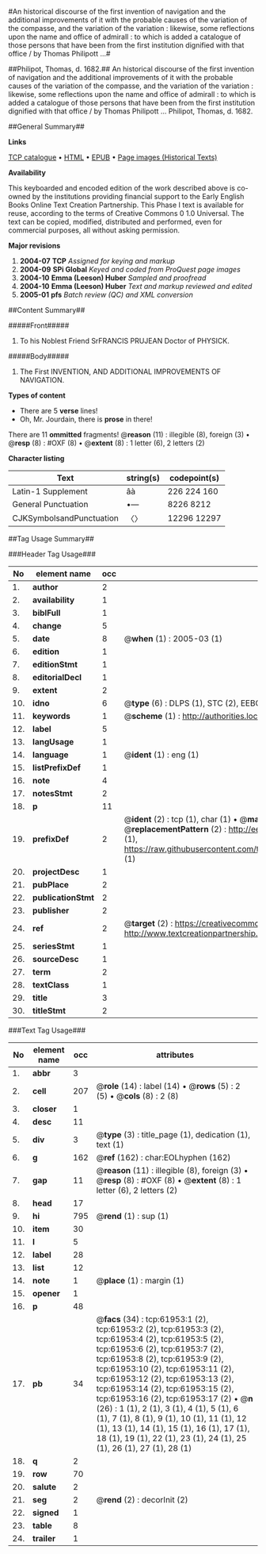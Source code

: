 #An historical discourse of the first invention of navigation and the additional improvements of it with the probable causes of the variation of the compasse, and the variation of the variation : likewise, some reflections upon the name and office of admirall : to which is added a catalogue of those persons that have been from the first institution dignified with that office / by Thomas Philipott ...#

##Philipot, Thomas, d. 1682.##
An historical discourse of the first invention of navigation and the additional improvements of it with the probable causes of the variation of the compasse, and the variation of the variation : likewise, some reflections upon the name and office of admirall : to which is added a catalogue of those persons that have been from the first institution dignified with that office / by Thomas Philipott ...
Philipot, Thomas, d. 1682.

##General Summary##

**Links**

[TCP catalogue](http://www.ota.ox.ac.uk/tcp/)  • 
[HTML](http://tei.it.ox.ac.uk/tcp/Texts-HTML/free/A54/A54671.html)  • 
[EPUB](http://tei.it.ox.ac.uk/tcp/Texts-EPUB/free/A54/A54671.epub) • 
[Page images (Historical Texts)](https://data.historicaltexts.jisc.ac.uk/view?pubId=eebo-12431018e&pageId=eebo-12431018e-61953-1)

**Availability**

This keyboarded and encoded edition of the
	       work described above is co-owned by the institutions
	       providing financial support to the Early English Books
	       Online Text Creation Partnership. This Phase I text is
	       available for reuse, according to the terms of Creative
	       Commons 0 1.0 Universal. The text can be copied,
	       modified, distributed and performed, even for
	       commercial purposes, all without asking permission.

**Major revisions**

1. __2004-07__ __TCP__ *Assigned for keying and markup*
1. __2004-09__ __SPi Global__ *Keyed and coded from ProQuest page images*
1. __2004-10__ __Emma (Leeson) Huber__ *Sampled and proofread*
1. __2004-10__ __Emma (Leeson) Huber__ *Text and markup reviewed and edited*
1. __2005-01__ __pfs__ *Batch review (QC) and XML conversion*

##Content Summary##

#####Front#####

1. To his Noblest Friend SrFRANCIS PRUJEAN Doctor of PHYSICK.

#####Body#####

1. The First INVENTION, AND ADDITIONAL IMPROVEMENTS OF NAVIGATION.

**Types of content**

  * There are 5 **verse** lines!
  * Oh, Mr. Jourdain, there is **prose** in there!

There are 11 **ommitted** fragments! 
 @__reason__ (11) : illegible (8), foreign (3)  •  @__resp__ (8) : #OXF (8)  •  @__extent__ (8) : 1 letter (6), 2 letters (2)

**Character listing**


|Text|string(s)|codepoint(s)|
|---|---|---|
|Latin-1 Supplement|âà |226 224 160|
|General Punctuation|•—|8226 8212|
|CJKSymbolsandPunctuation|〈〉|12296 12297|

##Tag Usage Summary##

###Header Tag Usage###

|No|element name|occ|attributes|
|---|---|---|---|
|1.|__author__|2||
|2.|__availability__|1||
|3.|__biblFull__|1||
|4.|__change__|5||
|5.|__date__|8| @__when__ (1) : 2005-03 (1)|
|6.|__edition__|1||
|7.|__editionStmt__|1||
|8.|__editorialDecl__|1||
|9.|__extent__|2||
|10.|__idno__|6| @__type__ (6) : DLPS (1), STC (2), EEBO-CITATION (1), OCLC (1), VID (1)|
|11.|__keywords__|1| @__scheme__ (1) : http://authorities.loc.gov/ (1)|
|12.|__label__|5||
|13.|__langUsage__|1||
|14.|__language__|1| @__ident__ (1) : eng (1)|
|15.|__listPrefixDef__|1||
|16.|__note__|4||
|17.|__notesStmt__|2||
|18.|__p__|11||
|19.|__prefixDef__|2| @__ident__ (2) : tcp (1), char (1)  •  @__matchPattern__ (2) : ([0-9\-]+):([0-9IVX]+) (1), (.+) (1)  •  @__replacementPattern__ (2) : http://eebo.chadwyck.com/downloadtiff?vid=$1&page=$2 (1), https://raw.githubusercontent.com/textcreationpartnership/Texts/master/tcpchars.xml#$1 (1)|
|20.|__projectDesc__|1||
|21.|__pubPlace__|2||
|22.|__publicationStmt__|2||
|23.|__publisher__|2||
|24.|__ref__|2| @__target__ (2) : https://creativecommons.org/publicdomain/zero/1.0/ (1), http://www.textcreationpartnership.org/docs/. (1)|
|25.|__seriesStmt__|1||
|26.|__sourceDesc__|1||
|27.|__term__|2||
|28.|__textClass__|1||
|29.|__title__|3||
|30.|__titleStmt__|2||


###Text Tag Usage###

|No|element name|occ|attributes|
|---|---|---|---|
|1.|__abbr__|3||
|2.|__cell__|207| @__role__ (14) : label (14)  •  @__rows__ (5) : 2 (5)  •  @__cols__ (8) : 2 (8)|
|3.|__closer__|1||
|4.|__desc__|11||
|5.|__div__|3| @__type__ (3) : title_page (1), dedication (1), text (1)|
|6.|__g__|162| @__ref__ (162) : char:EOLhyphen (162)|
|7.|__gap__|11| @__reason__ (11) : illegible (8), foreign (3)  •  @__resp__ (8) : #OXF (8)  •  @__extent__ (8) : 1 letter (6), 2 letters (2)|
|8.|__head__|17||
|9.|__hi__|795| @__rend__ (1) : sup (1)|
|10.|__item__|30||
|11.|__l__|5||
|12.|__label__|28||
|13.|__list__|12||
|14.|__note__|1| @__place__ (1) : margin (1)|
|15.|__opener__|1||
|16.|__p__|48||
|17.|__pb__|34| @__facs__ (34) : tcp:61953:1 (2), tcp:61953:2 (2), tcp:61953:3 (2), tcp:61953:4 (2), tcp:61953:5 (2), tcp:61953:6 (2), tcp:61953:7 (2), tcp:61953:8 (2), tcp:61953:9 (2), tcp:61953:10 (2), tcp:61953:11 (2), tcp:61953:12 (2), tcp:61953:13 (2), tcp:61953:14 (2), tcp:61953:15 (2), tcp:61953:16 (2), tcp:61953:17 (2)  •  @__n__ (26) : 1 (1), 2 (1), 3 (1), 4 (1), 5 (1), 6 (1), 7 (1), 8 (1), 9 (1), 10 (1), 11 (1), 12 (1), 13 (1), 14 (1), 15 (1), 16 (1), 17 (1), 18 (1), 19 (1), 22 (1), 23 (1), 24 (1), 25 (1), 26 (1), 27 (1), 28 (1)|
|18.|__q__|2||
|19.|__row__|70||
|20.|__salute__|2||
|21.|__seg__|2| @__rend__ (2) : decorInit (2)|
|22.|__signed__|1||
|23.|__table__|8||
|24.|__trailer__|1||
